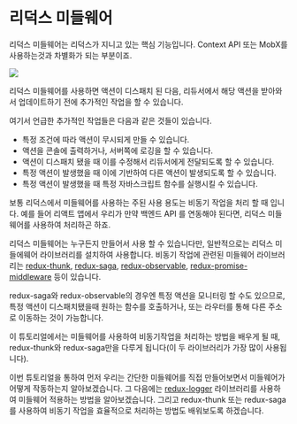 # 리덕스 미들웨어

리덕스 미들웨어는 리덕스가 지니고 있는 핵심 기능입니다. Context API 또는 MobX를 사용하는것과 차별화가 되는 부분이죠.

![](https://i.imgur.com/31tvphE.png)

리덕스 미들웨어를 사용하면 액션이 디스패치 된 다음, 리듀서에서 해당 액션을 받아와서 업데이트하기 전에 추가적인 작업을 할 수 있습니다.

여기서 언급한 추가적인 작업들은 다음과 같은 것들이 있습니다.

- 특정 조건에 따라 액션이 무시되게 만들 수 있습니다.
- 액션을 콘솔에 출력하거나, 서버쪽에 로깅을 할 수 있습니다.
- 액션이 디스패치 됐을 때 이를 수정해서 리듀서에게 전달되도록 할 수 있습니다.
- 특정 액션이 발생했을 때 이에 기반하여 다른 액션이 발생되도록 할 수 있습니다.
- 특정 액션이 발생했을 때 특정 자바스크립트 함수를 실행시킬 수 있습니다.

보통 리덕스에서 미들웨어를 사용하는 주된 사용 용도는 비동기 작업을 처리 할 때 입니다. 예를 들어 리액트 앱에서 우리가 만약 백엔드 API 를 연동해야 된다면, 리덕스 미들웨어를 사용하여 처리하곤 하죠.

리덕스 미들웨어는 누구든지 만들어서 사용 할 수 있습니다만, 일반적으로는 리덕스 미들에웨어 라이브러리를 설치하여 사용합니다. 비동기 작업에 관련된 미들웨어 라이브러리는 [redux-thunk](https://github.com/reduxjs/redux-thunk), [redux-saga](https://github.com/redux-saga/redux-saga), [redux-observable](https://redux-observable.js.org/), [redux-promise-middleware](https://www.npmjs.com/package/redux-promise-middleware) 등이 있습니다.

redux-saga와 redux-observable의 경우엔 특정 액션을 모니터링 할 수도 있으므로, 특정 액션이 디스패치됐을때 원하는 함수를 호출하거나, 또는 라우터를 통해 다른 주소로 이동하는 것이 가능합니다.

이 튜토리얼에서는 미들웨어를 사용하여 비동기작업을 처리하는 방법을 배우게 될 때, redux-thunk와 redux-saga만을 다루게 됩니다(이 두 라이브러리가 가장 많이 사용됩니다). 

이번 튜토리얼을 통하여 먼저 우리는 간단한 미들웨어를 직접 만들어보면서 미들웨어가 어떻게 작동하는지 알아보겠습니다. 그 다음에는 [redux-logger](https://www.npmjs.com/package/redux-logger) 라이브러리를 사용하여 미들웨어 적용하는 방법을 알아보겠습니다. 그리고 redux-thunk 또는 redux-saga를 사용하여 비동기 작업을 효율적으로 처리하는 방법도 배워보도록 하겠습니다. 